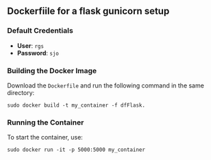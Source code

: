## Dockerfiile for a flask gunicorn setup

### Default Credentials

- **User**: `rgs`
- **Password**: `sjo`
  
### Building the Docker Image

Download the `Dockerfile` and run the following command in the same directory:
```
sudo docker build -t my_container -f dfFlask.
```
### Running the Container

To start the container, use:
```
sudo docker run -it -p 5000:5000 my_container
```
